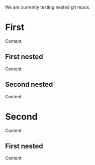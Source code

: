 We are currently testing nested git repos.

# First

Content

## First nested

Content

## Second nested

Content

# Second

Content

## First nested

Content
